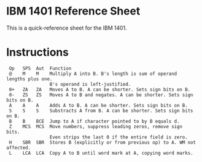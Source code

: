 
IBM 1401 Reference Sheet
========================

This is a quick-reference sheet for the IBM 1401.

Instructions
============

     Op   SPS  Aut  Function
     @    M    M    Multiply A into B. B's length is sum of operand lengths plus one.
                    B's operand is left-justified.
     0+   ZA   ZA   Moves A to B. A can be shorter. Sets sign bits on B.
     0-   ZS   ZS   Moves A to B and negates. A can be shorter. Sets sign bits on B.
     A    A    A    Adds A to B. A can be shorter. Sets sign bits on B.
     S    S    S    Substracts A from B. A can be shorter. Sets sign bits on B.
     B    B    BCE  Jump to A if character pointed to by B equals d.
     Z    MCS  MCS  Move numbers, suppress leading zeros, remove sign bits.
                    Even strips the last 0 if the entire field is zero.
     H    SBR  SBR  Stores B (explicitly or from previous op) to A. WM not affected.
     L    LCA  LCA  Copy A to B until word mark at A, copying word marks.

